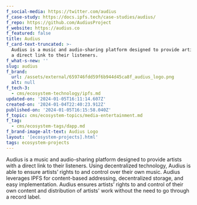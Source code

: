 ```yaml
---
f_social-media: https://twitter.com/audius
f_case-study: https://docs.ipfs.tech/case-studies/audius/
f_repo: https://github.com/AudiusProject
f_website: https://audius.co
f_featured: false
title: Audius
f_card-text-truncated: >-
  Audius is a music and audio-sharing platform designed to provide artists with
  a direct link to their listeners.
f_what-s-new: ''
slug: audius
f_brand:
  url: /assets/external/659746fdd59f6b944d45ca8f_audius_logo.png
  alt: null
f_tech-3:
  - cms/ecosystem-technology/ipfs.md
updated-on: '2024-01-05T16:11:14.607Z'
created-on: '2024-01-04T22:40:23.912Z'
published-on: '2024-01-05T16:15:58.040Z'
f_topic: cms/ecosystem-topics/media-entertainment.md
f_tag:
  - cms/ecosystem-tags/dapp.md
f_brand-image-alt-text: Audius Logo
layout: '[ecosystem-projects].html'
tags: ecosystem-projects
---
```


Audius is a music and audio-sharing platform designed to provide artists with a direct link to their listeners. Using decentralized technology, Audius is able to ensure artists’ rights to and control over their own music. Audius leverages IPFS for content-based addressing, decentralized storage, and easy implementation. Audius ensures artists’ rights to and control of their own content and distribution of artists' work without the need to go through a record label.
